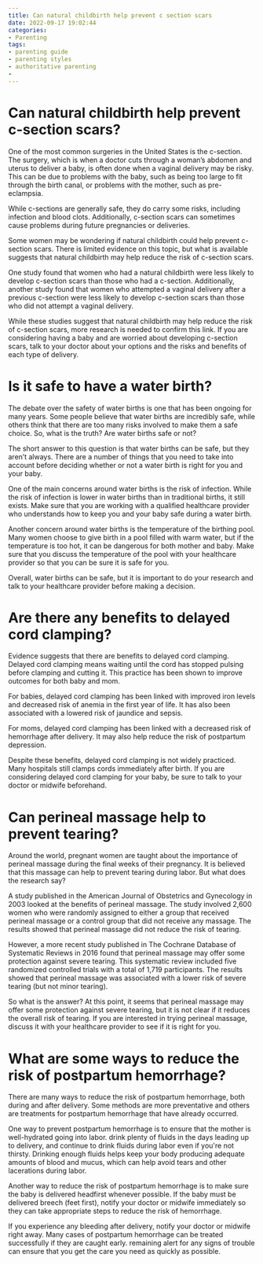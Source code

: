 ```yaml
---
title: Can natural childbirth help prevent c section scars
date: 2022-09-17 19:02:44
categories:
- Parenting
tags:
- parenting guide
- parenting styles
- authoritative parenting
- 
---
```



#  Can natural childbirth help prevent c-section scars?

One of the most common surgeries in the United States is the c-section. The surgery, which is when a doctor cuts through a woman’s abdomen and uterus to deliver a baby, is often done when a vaginal delivery may be risky. This can be due to problems with the baby, such as being too large to fit through the birth canal, or problems with the mother, such as pre-eclampsia.

While c-sections are generally safe, they do carry some risks, including infection and blood clots. Additionally, c-section scars can sometimes cause problems during future pregnancies or deliveries.

Some women may be wondering if natural childbirth could help prevent c-section scars. There is limited evidence on this topic, but what is available suggests that natural childbirth may help reduce the risk of c-section scars.

One study found that women who had a natural childbirth were less likely to develop c-section scars than those who had a c-section. Additionally, another study found that women who attempted a vaginal delivery after a previous c-section were less likely to develop c-section scars than those who did not attempt a vaginal delivery.

While these studies suggest that natural childbirth may help reduce the risk of c-section scars, more research is needed to confirm this link. If you are considering having a baby and are worried about developing c-section scars, talk to your doctor about your options and the risks and benefits of each type of delivery.

#  Is it safe to have a water birth?

The debate over the safety of water births is one that has been ongoing for many years. Some people believe that water births are incredibly safe, while others think that there are too many risks involved to make them a safe choice. So, what is the truth? Are water births safe or not?

The short answer to this question is that water births can be safe, but they aren’t always. There are a number of things that you need to take into account before deciding whether or not a water birth is right for you and your baby.

One of the main concerns around water births is the risk of infection. While the risk of infection is lower in water births than in traditional births, it still exists. Make sure that you are working with a qualified healthcare provider who understands how to keep you and your baby safe during a water birth.

Another concern around water births is the temperature of the birthing pool. Many women choose to give birth in a pool filled with warm water, but if the temperature is too hot, it can be dangerous for both mother and baby. Make sure that you discuss the temperature of the pool with your healthcare provider so that you can be sure it is safe for you.

Overall, water births can be safe, but it is important to do your research and talk to your healthcare provider before making a decision.

#  Are there any benefits to delayed cord clamping?

Evidence suggests that there are benefits to delayed cord clamping. Delayed cord clamping means waiting until the cord has stopped pulsing before clamping and cutting it. This practice has been shown to improve outcomes for both baby and mom.

For babies, delayed cord clamping has been linked with improved iron levels and decreased risk of anemia in the first year of life. It has also been associated with a lowered risk of jaundice and sepsis.

For moms, delayed cord clamping has been linked with a decreased risk of hemorrhage after delivery. It may also help reduce the risk of postpartum depression.

Despite these benefits, delayed cord clamping is not widely practiced. Many hospitals still clamps cords immediately after birth. If you are considering delayed cord clamping for your baby, be sure to talk to your doctor or midwife beforehand.

#  Can perineal massage help to prevent tearing?

Around the world, pregnant women are taught about the importance of perineal massage during the final weeks of their pregnancy. It is believed that this massage can help to prevent tearing during labor. But what does the research say?

A study published in the American Journal of Obstetrics and Gynecology in 2003 looked at the benefits of perineal massage. The study involved 2,600 women who were randomly assigned to either a group that received perineal massage or a control group that did not receive any massage. The results showed that perineal massage did not reduce the risk of tearing.

However, a more recent study published in The Cochrane Database of Systematic Reviews in 2016 found that perineal massage may offer some protection against severe tearing. This systematic review included five randomized controlled trials with a total of 1,719 participants. The results showed that perineal massage was associated with a lower risk of severe tearing (but not minor tearing).

So what is the answer? At this point, it seems that perineal massage may offer some protection against severe tearing, but it is not clear if it reduces the overall risk of tearing. If you are interested in trying perineal massage, discuss it with your healthcare provider to see if it is right for you.

#  What are some ways to reduce the risk of postpartum hemorrhage?

There are many ways to reduce the risk of postpartum hemorrhage, both during and after delivery. Some methods are more preventative and others are treatments for postpartum hemorrhage that have already occurred.

One way to prevent postpartum hemorrhage is to ensure that the mother is well-hydrated going into labor. drink plenty of fluids in the days leading up to delivery, and continue to drink fluids during labor even if you're not thirsty. Drinking enough fluids helps keep your body producing adequate amounts of blood and mucus, which can help avoid tears and other lacerations during labor.

Another way to reduce the risk of postpartum hemorrhage is to make sure the baby is delivered headfirst whenever possible. If the baby must be delivered breech (feet first), notify your doctor or midwife immediately so they can take appropriate steps to reduce the risk of hemorrhage.

If you experience any bleeding after delivery, notify your doctor or midwife right away. Many cases of postpartum hemorrhage can be treated successfully if they are caught early. remaining alert for any signs of trouble can ensure that you get the care you need as quickly as possible.